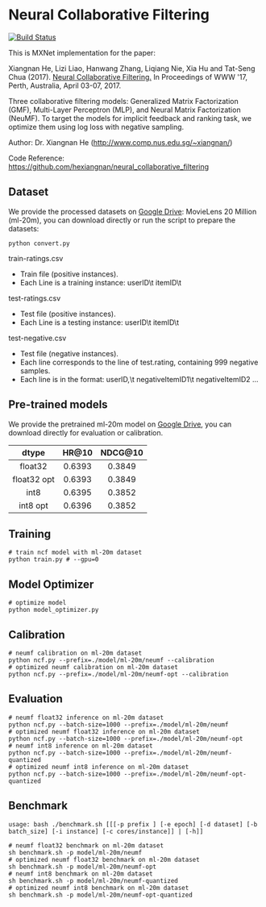 <!--- Licensed to the Apache Software Foundation (ASF) under one -->
<!--- or more contributor license agreements.  See the NOTICE file -->
<!--- distributed with this work for additional information -->
<!--- regarding copyright ownership.  The ASF licenses this file -->
<!--- to you under the Apache License, Version 2.0 (the -->
<!--- "License"); you may not use this file except in compliance -->
<!--- with the License.  You may obtain a copy of the License at -->

<!---   http://www.apache.org/licenses/LICENSE-2.0 -->

<!--- Unless required by applicable law or agreed to in writing, -->
<!--- software distributed under the License is distributed on an -->
<!--- "AS IS" BASIS, WITHOUT WARRANTIES OR CONDITIONS OF ANY -->
<!--- KIND, either express or implied.  See the License for the -->
<!--- specific language governing permissions and limitations -->
<!--- under the License. -->

# Neural Collaborative Filtering

[![Build Status](https://travis-ci.com/xinyu-intel/ncf_mxnet.svg?branch=master)](https://travis-ci.com/xinyu-intel/ncf_mxnet)

This is MXNet implementation for the paper:

Xiangnan He, Lizi Liao, Hanwang Zhang, Liqiang Nie, Xia Hu and Tat-Seng Chua (2017). [Neural Collaborative Filtering.](http://dl.acm.org/citation.cfm?id=3052569) In Proceedings of WWW '17, Perth, Australia, April 03-07, 2017.

Three collaborative filtering models: Generalized Matrix Factorization (GMF), Multi-Layer Perceptron (MLP), and Neural Matrix Factorization (NeuMF). To target the models for implicit feedback and ranking task, we optimize them using log loss with negative sampling. 

Author: Dr. Xiangnan He (http://www.comp.nus.edu.sg/~xiangnan/)

Code Reference: https://github.com/hexiangnan/neural_collaborative_filtering

## Dataset

We provide the processed datasets on [Google Drive](https://drive.google.com/drive/folders/1qACR_Zhc2O2W0RrazzcepM2vJeh0MMdO?usp=sharing): MovieLens 20 Million (ml-20m), you can download directly or 
run the script to prepare the datasets:
```
python convert.py
```

train-ratings.csv
- Train file (positive instances).
- Each Line is a training instance: userID\t itemID\t 

test-ratings.csv
- Test file (positive instances). 
- Each Line is a testing instance: userID\t itemID\t 

test-negative.csv
- Test file (negative instances).
- Each line corresponds to the line of test.rating, containing 999 negative samples.  
- Each line is in the format: userID,\t negativeItemID1\t negativeItemID2 ...

## Pre-trained models

We provide the pretrained ml-20m model on [Google Drive](https://drive.google.com/drive/folders/1qACR_Zhc2O2W0RrazzcepM2vJeh0MMdO?usp=sharing), you can download directly for evaluation or calibration.

|dtype|HR@10|NDCG@10|
|:---:|:--:|:--:|
|float32|0.6393|0.3849|
|float32 opt|0.6393|0.3849|
|int8|0.6395|0.3852|
|int8 opt|0.6396|0.3852|

## Training

```
# train ncf model with ml-20m dataset
python train.py # --gpu=0
```

## Model Optimizer

```
# optimize model
python model_optimizer.py
```

## Calibration

```
# neumf calibration on ml-20m dataset
python ncf.py --prefix=./model/ml-20m/neumf --calibration
# optimized neumf calibration on ml-20m dataset
python ncf.py --prefix=./model/ml-20m/neumf-opt --calibration
```

## Evaluation

```
# neumf float32 inference on ml-20m dataset
python ncf.py --batch-size=1000 --prefix=./model/ml-20m/neumf
# optimized neumf float32 inference on ml-20m dataset
python ncf.py --batch-size=1000 --prefix=./model/ml-20m/neumf-opt
# neumf int8 inference on ml-20m dataset
python ncf.py --batch-size=1000 --prefix=./model/ml-20m/neumf-quantized
# optimized neumf int8 inference on ml-20m dataset
python ncf.py --batch-size=1000 --prefix=./model/ml-20m/neumf-opt-quantized
```

## Benchmark

```
usage: bash ./benchmark.sh [[[-p prefix ] [-e epoch] [-d dataset] [-b batch_size] [-i instance] [-c cores/instance]] | [-h]]

# neumf float32 benchmark on ml-20m dataset
sh benchmark.sh -p model/ml-20m/neumf
# optimized neumf float32 benchmark on ml-20m dataset
sh benchmark.sh -p model/ml-20m/neumf-opt
# neumf int8 benchmark on ml-20m dataset
sh benchmark.sh -p model/ml-20m/neumf-quantized
# optimized neumf int8 benchmark on ml-20m dataset
sh benchmark.sh -p model/ml-20m/neumf-opt-quantized
```
